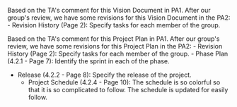 Based on the TA's comment for this Vision Document in PA1. After our group's review, we have some revisions for this Vision Document in the PA2:
	- Revision History (Page 2): Specify tasks for each member of the group.

Based on the TA's comment for this Project Plan in PA1. After our group's review, we have some revisions for this Project Plan in the PA2:
	- Revision History (Page 2): Specify tasks for each member of the group.
	- Phase Plan (4.2.1 - Page 7): Identify the sprint in each of the phase.
  - Release (4.2.2 - Page 8): Specify the release of the project.
	- Project Schedule (4.2.4 - Page 10): The schedule is so colorful so that it is so complicated to follow. The schedule is updated for easily follow.